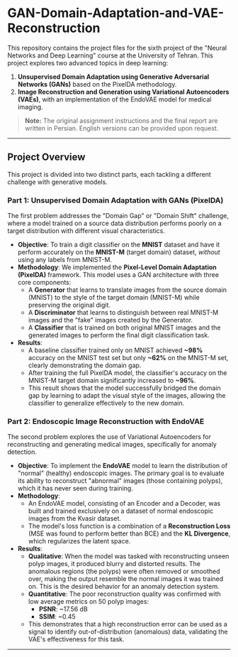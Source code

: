 # GAN-Domain-Adaptation-and-VAE-Reconstruction

This repository contains the project files for the sixth project of the "Neural Networks and Deep Learning" course at the University of Tehran. This project explores two advanced topics in deep learning:

1.  **Unsupervised Domain Adaptation using Generative Adversarial Networks (GANs)** based on the PixelDA methodology.
2.  **Image Reconstruction and Generation using Variational Autoencoders (VAEs)**, with an implementation of the EndoVAE model for medical imaging.

> **Note:** The original assignment instructions and the final report are written in Persian. English versions can be provided upon request.

---
 
## Project Overview

This project is divided into two distinct parts, each tackling a different challenge with generative models.

### Part 1: Unsupervised Domain Adaptation with GANs (PixelDA)

The first problem addresses the "Domain Gap" or "Domain Shift" challenge, where a model trained on a source data distribution performs poorly on a target distribution with different visual characteristics.

* **Objective**: To train a digit classifier on the **MNIST** dataset and have it perform accurately on the **MNIST-M** (target domain) dataset, *without* using any labels from MNIST-M.
* **Methodology**: We implemented the **Pixel-Level Domain Adaptation (PixelDA)** framework. This model uses a GAN architecture with three core components:
    * A **Generator** that learns to translate images from the source domain (MNIST) to the style of the target domain (MNIST-M) while preserving the original digit.
    * A **Discriminator** that learns to distinguish between real MNIST-M images and the "fake" images created by the Generator.
    * A **Classifier** that is trained on both original MNIST images and the generated images to perform the final digit classification task.
* **Results**:
    * A baseline classifier trained only on MNIST achieved **~98%** accuracy on the MNIST test set but only **~62%** on the MNIST-M set, clearly demonstrating the domain gap.
    * After training the full PixelDA model, the classifier's accuracy on the MNIST-M target domain significantly increased to **~96%**.
    * This result shows that the model successfully bridged the domain gap by learning to adapt the visual style of the images, allowing the classifier to generalize effectively to the new domain.

### Part 2: Endoscopic Image Reconstruction with EndoVAE

The second problem explores the use of Variational Autoencoders for reconstructing and generating medical images, specifically for anomaly detection.

* **Objective**: To implement the **EndoVAE** model to learn the distribution of "normal" (healthy) endoscopic images. The primary goal is to evaluate its ability to reconstruct "abnormal" images (those containing polyps), which it has never seen during training.
* **Methodology**:
    * An EndoVAE model, consisting of an Encoder and a Decoder, was built and trained exclusively on a dataset of normal endoscopic images from the Kvasir dataset.
    * The model's loss function is a combination of a **Reconstruction Loss** (MSE was found to perform better than BCE) and the **KL Divergence**, which regularizes the latent space.
* **Results**:
    * **Qualitative**: When the model was tasked with reconstructing unseen polyp images, it produced blurry and distorted results. The anomalous regions (the polyps) were often removed or smoothed over, making the output resemble the normal images it was trained on. This is the desired behavior for an anomaly detection system.
    * **Quantitative**: The poor reconstruction quality was confirmed with low average metrics on 50 polyp images:
        * **PSNR**: ~17.56 dB
        * **SSIM**: ~0.45
    * This demonstrates that a high reconstruction error can be used as a signal to identify out-of-distribution (anomalous) data, validating the VAE's effectiveness for this task.

---
